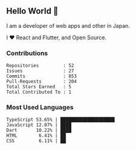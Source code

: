 ## Hello World 👋

I am a developer of web apps and other in Japan.

I ❤️ React and Flutter, and Open Source.

### Contributions

<!-- contributions start -->

    Repositories         : 52
    Issues               : 27
    Commits              : 853
    Pull-Requests        : 204
    Total Stars Earned   : 5
    Total Contributed To : 1

<!-- contributions end -->

### Most Used Languages

<!-- most-used-languages start -->

    TypeScript 53.65% | ████████████████████
    JavaScript 12.07% | ████
    Dart       10.22% | ████
    HTML        6.41% | ██
    CSS         6.11% | ██

<!-- most-used-languages end -->
